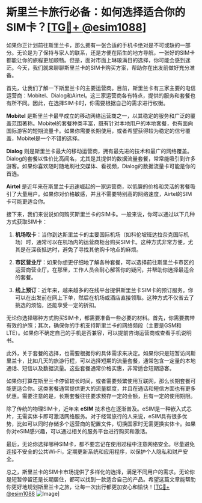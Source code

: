 # 斯里兰卡旅行必备：如何选择适合你的SIM卡？[[TG💪+ @esim1088](https://t.me/s/esim1088)]

如果你正计划前往斯里兰卡，那么拥有一张合适的手机卡绝对是不可或缺的一部分。无论是为了保持与家人的联系，还是方便在陌生的地方导航，一张好的SIM卡都能让你的旅程更加顺畅。但是，面对市面上琳琅满目的选择，你可能会感到迷茫。今天，我们就来聊聊斯里兰卡的SIM卡购买方案，帮助你在出发前做好充分准备。

首先，让我们了解一下斯里兰卡的主要运营商。目前，斯里兰卡有三家主要的电信运营商：Mobitel、Dialog和Airtel。这三家运营商各有特点，提供的服务和套餐也有所不同。因此，在选择SIM卡时，你需要根据自己的需求进行权衡。

**Mobitel** 是斯里兰卡最早成立的移动网络运营商之一，以其稳定的服务和广泛的覆盖范围著称。Mobitel的套餐种类丰富，既有针对本地用户的本地套餐，也有面向国际游客的短期流量卡。如果你需要长期使用，或者希望获得较为稳定的信号覆盖，Mobitel是一个不错的选择。

**Dialog** 则是斯里兰卡最大的移动运营商，拥有最先进的技术和最广的网络覆盖。Dialog的套餐以性价比高闻名，尤其是其提供的数据流量套餐，常常能吸引到许多游客。如果你喜欢随时随地刷社交媒体、看视频，Dialog的数据流量卡可能是你的首选。

**Airtel** 是近年来在斯里兰卡迅速崛起的一家运营商，以低廉的价格和灵活的套餐吸引了大量用户。如果你对价格敏感，并且不需要特别高的网络速度，Airtel的SIM卡可能更适合你。

接下来，我们来说说如何购买斯里兰卡的SIM卡。一般来说，你可以通过以下几种方式获取SIM卡：

1. **机场取卡**：当你到达斯里兰卡的主要国际机场（如科伦坡班达拉奈克国际机场）时，通常可以在机场内的运营商柜台购买SIM卡。这种方式非常方便，尤其是在深夜抵达时，避免了寻找其他购卡地点的麻烦。

2. **市区营业厅**：如果你想更仔细地了解各种套餐，可以选择前往斯里兰卡市区的运营商营业厅。在那里，工作人员会耐心解答你的疑问，并帮助你选择最适合的套餐。

3. **线上预订**：近年来，越来越多的在线平台提供斯里兰卡SIM卡的预订服务。你可以在出发前在网上下单，然后在机场或酒店直接领取。这种方式不仅省去了挑选的烦恼，还能享受一定的折扣。

无论你选择哪种方式购买SIM卡，都需要准备一些必要的材料。首先，你需要携带有效的护照；其次，确保你的手机支持斯里兰卡的网络频段（主要是GSM和LTE）。如果你不确定自己的手机是否兼容，可以提前咨询运营商或查看手机说明书。

此外，关于套餐的选择，也需要根据你的具体需求来决定。如果你只是短暂访问斯里兰卡，比如几天的旅游行程，可以选择短期的流量套餐，通常包含一定量的本地通话、短信以及数据流量。这些套餐通常价格实惠，非常适合短期游客。

如果你打算在斯里兰卡停留较长时间，或者需要频繁使用互联网，那么长期套餐可能更适合你。这类套餐通常提供更大的流量额度，并且在通话和短信方面也有更多优惠。需要注意的是，长期套餐往往要求预存一定的金额，且有一定的使用期限。

除了传统的物理SIM卡，近年来 **eSIM** 技术也在逐渐普及。eSIM是一种嵌入式芯片，无需实体卡即可激活网络服务。对于经常旅行的人来说，eSIM具有很多优势，比如可以同时存储多个运营商的配置文件，切换国家时无需更换实体卡。如果你对eSIM感兴趣，可以通过相关的服务平台进行购买和激活。

最后，无论你选择哪种SIM卡，都不要忘记在使用过程中注意网络安全。尽量避免连接不安全的公共Wi-Fi，定期更新系统和应用程序，以保护个人隐私和财产安全。

总之，斯里兰卡的SIM卡市场提供了多样化的选择，满足不同用户的需求。无论你是短暂停留还是长期居住，都可以找到一款适合自己的产品。希望这篇文章能帮助你更好地规划斯里兰卡之旅，让每一次出行都更加安心和愉快！[[TG💪+ @esim1088](https://t.me/s/esim1088) ![Image](https://i.postimg.cc/4NQfJmqS/Snipaste-2025-05-13-00-14-12.png)]